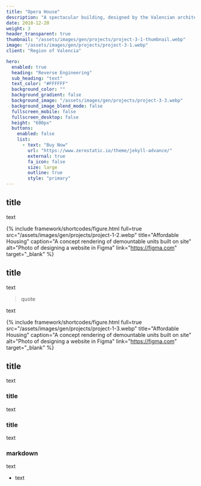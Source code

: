 ```yaml
---
title: "Opera House"
description: "A spectacular building, designed by the Valencian architect Santiago Calatrava."
date: 2018-12-20
weight: 3
header_transparent: true
thumbnail: "/assets/images/gen/projects/project-3-1-thumbnail.webp"
image: "/assets/images/gen/projects/project-3-1.webp"
client: "Region of Valencia"

hero:
  enabled: true
  heading: "Reverse Engineering"
  sub_heading: "text"
  text_color: "#FFFFFF"
  background_color: ""
  background_gradient: false
  background_image: "/assets/images/gen/projects/project-3-3.webp"
  background_image_blend_mode: false
  fullscreen_mobile: false
  fullscreen_desktop: false
  height: "600px"
  buttons:
    enabled: false
    list:
      - text: "Buy Now"
        url: "https://www.zerostatic.io/theme/jekyll-advance/"
        external: true
        fa_icon: false
        size: large
        outline: true
        style: "primary"
---
```


## title

text

{% include framework/shortcodes/figure.html full=true src="/assets/images/gen/projects/project-1-2.webp" title="Affordable Housing"  caption="A concept rendering of demountable units built on site" alt="Photo of designing a website in Figma" link="https://figma.com" target="_blank" %}

## title

text

> quote

text

{% include framework/shortcodes/figure.html full=true src="/assets/images/gen/projects/project-1-3.webp" title="Affordable Housing"  caption="A concept rendering of demountable units built on site" alt="Photo of designing a website in Figma" link="https://figma.com" target="_blank" %}

## title

text
### title

text

### title

text

### markdown

text

- text

